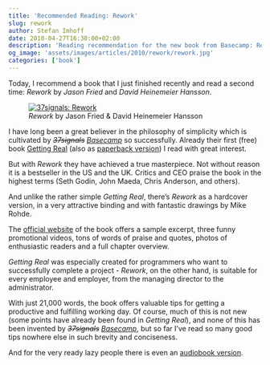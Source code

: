```yaml
---
title: 'Recommended Reading: Rework'
slug: rework
author: Stefan Imhoff
date: 2010-04-27T16:30:00+02:00
description: 'Reading recommendation for the new book from Basecamp: Rework. A short, well-illustrated book on product development and how to run a company that has not been wrongly put on the bestseller list for a long time and has been praised to the highest standards.'
og_image: 'assets/images/articles/2010/rework/rework.jpg'
categories: ['book']
---
```


Today, I recommend a book that I just finished recently and read a second time: <cite>Rework</cite> by _Jason Fried_ and _David Heinemeier Hansson_.

<figure class="image-figure image-figure-border">
  <a href="http://www.amazon.de/gp/product/0307463745?ie=UTF8&amp;tag=kogakurede-21&amp;linkCode=as2&amp;camp=1638&amp;creative=19454&amp;creativeASIN=0307463745">
    <img src="/assets/images/articles/2010/rework/rework.jpg" alt="37signals: Rework">
  </a>
  <figcaption>
  <cite>Rework</cite> by Jason Fried & David Heinemeier Hansson
  </figcaption>
</figure>

I have long been a great believer in the philosophy of simplicity which is cultivated by <cite><del>37signals</del> <ins>Basecamp</ins></cite> so successfully. Already their first (free) book [Getting Real](https://basecamp.com/books/getting-real) (also as [paperback version](http://www.amazon.de/gp/product/0578012812?ie=UTF8&tag=kogakurede-21&linkCode=as2&camp=1638&creative=19454&creativeASIN=0578012812)) I read with great interest.

But with <cite>Rework</cite> they have achieved a true masterpiece. Not without reason it is a bestseller in the US and the UK. Critics and CEO praise the book in the highest terms (Seth Godin, John Maeda, Chris Anderson, and others).

And unlike the rather simple <cite>Getting Real</cite>, there’s <cite>Rework</cite> as a hardcover version, in a very attractive binding and with fantastic drawings by Mike Rohde.

The [official website](https://basecamp.com/books/rework) of the book offers a sample excerpt, three funny promotional videos, tons of words of praise and quotes, photos of enthusiastic readers and a full chapter overview.

<cite>Getting Real</cite> was especially created for programmers who want to successfully complete a project - <cite>Rework</cite>, on the other hand, is suitable for every employee and employer, from the managing director to the administrator.

With just 21,000 words, the book offers valuable tips for getting a productive and fulfilling working day. Of course, much of this is not new (some points have already been found in <cite>Getting Real</cite>), and none of this has been invented by <cite><del>37signals</del> <ins>Basecamp</ins></cite>, but so far I’ve read so many good tips nowhere else in such brevity and conciseness.

And for the very ready lazy people there is even an [audiobook version](http://www.amazon.de/gp/product/0307704513?ie=UTF8&tag=stefanimhoffde-21&linkCode=as2&camp=1638&creative=19454&creativeASIN=0307704513).
